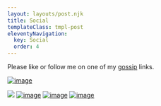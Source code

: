 ```yaml
---
layout: layouts/post.njk
title: Social
templateClass: tmpl-post
eleventyNavigation:
  key: Social
  order: 4
---
```


Please like or follow me on one of my [gossip](https://en.wikipedia.org/wiki/Social_media) links.

[![image](https://img.shields.io/badge/YouTube-FF0000?style=for-the-badge&logo=youtube&logoColor=white)](https://www.youtube.com/channel/UCW0VYpEIFk4r7cUPtpEmSrA?sub_confirmation=1)

<a href="http://twitter.com/lrnecg" target="_blank"><image src="https://img.shields.io/twitter/url.svg?style=social&url=https%3A%2F%2Fsieglst"></a>
[![image](https://img.shields.io/github/followers/lrnecgcysiam?style=for-the-badge)](https://github.com/lrnecgcysiam)
[![image](https://img.shields.io/badge/LinkedIn-0077B5?style=for-the-badge&logo=linkedin&logoColor=white)](https://www.linkedin.com/in/cksamuel/)
[![image](https://img.shields.io/badge/Instagram-E4405F?style=for-the-badge&logo=instagram&logoColor=white)](https://www.instagram.com/yinunyeqeuh/)
<!-- [!["Buy Me A Coffee"](https://www.buymeacoffee.com/assets/img/custom_images/orange_img.png)](https://www.buymeacoffee.com/simcoder) -->
